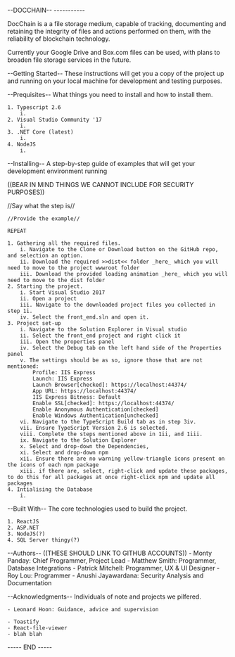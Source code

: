--DOCCHAIN--
*-----------*

DocChain is a a file storage medium, capable of tracking, documenting and retaining the integrity of files and actions performed on them, with the reliability of blockchain technology.

Currently your Google Drive and Box.com files can be used, with plans to broaden file storage services in the future.

--Getting Started--
These instructions will get you a copy of the project up and running on your local machine for development and testing purposes. 

--Prequisites--
What things you need to install and how to install them.

	1. Typescript 2.6
		i. 
	2. Visual Studio Community '17
		i.
	3. .NET Core (latest)
		i. 
	4. NodeJS
		i.

--Installing--
A step-by-step guide of examples that will get your development environment running

((BEAR IN MIND THINGS WE CANNOT INCLUDE FOR SECURITY PURPOSES))

//Say what the step is//

	//Provide the example//
	
	REPEAT
	
	1. Gathering all the required files.
		i. Navigate to the Clone or Download button on the GitHub repo, and selection an option.
		ii. Download the required >>dist<< folder _here_ which you will need to move to the project wwwroot folder
		iii. Download the provided loading animation _here_ which you will need to move to the dist folder 
	2. Starting the project.
		i. Start Visual Studio 2017
		ii. Open a project
		iii. Navigate to the downloaded project files you collected in step 1i. 
		iv. Select the front_end.sln and open it.
	3. Project set-up
		i. Navigate to the Solution Explorer in Visual studio
		ii. Select the front_end project and right click it
		iii. Open the properties panel
		iv. Select the Debug tab on the left hand side of the Properties panel
		v. The settings should be as so, ignore those that are not mentioned:
			Profile: IIS Express
			Launch: IIS Express
			Launch Browser[checked]: https://localhost:44374/
			App URL: https://localhost:44374/
			IIS Express Bitness: Default
			Enable SSL[checked]: https://localhost:44374/
			Enable Anonymous Authentication[checked]
			Enable Windows Authentication[unchecked]
		vi. Navigate to the TypeScript Build tab as in step 3iv.
		vii. Ensure TypeScript Version 2.6 is selected.
		viii. Complete the steps mentioned above in 1ii, and 1iii.
		ix. Navigate to the Solution Explorer
		x. Select and drop-down the Dependencies,
		xi. Select and drop-down npm
		xii. Ensure there are no warning yellow-triangle icons present on the icons of each npm package
		xiii. if there are, select, right-click and update these packages, to do this for all packages at once right-click npm and update all packages
	4. Intialising the Database
		i.
	
--Built With--
The core technologies used to build the project.

	1. ReactJS
	2. ASP.NET
	3. NodeJS(?)
	4. SQL Server thingy(?)

--Authors--
((THESE SHOULD LINK TO GITHUB ACCOUNTS))
	- Monty Panday: Chief Programmer, Project Lead
	- Matthew Smith: Programmer, Database Integrations
	- Patrick Mitchell: Programmer, UX & UI Designer
	- Roy Lou: Programmer
	- Anushi Jayawardana: Security Analysis and Documentation
	
--Acknowledgments--
Individuals of note and projects we pilfered.

	- Leonard Hoon: Guidance, advice and supervision
	
	- Toastify
	- React-file-viewer
	- blah blah
	
	
----- END -----	
